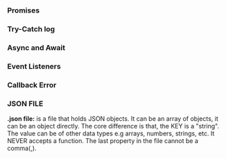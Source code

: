 <h3>Promises</h3>

<h3>Try-Catch log</h3>

<h3>Async and Await</h3>

<h3>Event Listeners</h3>

<h3>Callback Error</h3>

<h3>JSON FILE</h3>
<b>.json file:</b> is a file that holds JSON objects. 
It can be an array of objects, it can be an object directly.
The core difference is that, the KEY is a "string".
The value can be of other data types e.g arrays, numbers, strings, etc.
It NEVER accepts a function.
The last property in the file cannot be a comma(,).